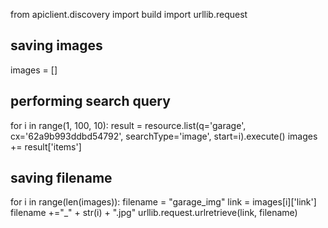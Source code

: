 from apiclient.discovery import build
import urllib.request
## saving images
images = []
## performing search query
for i in range(1, 100, 10):
    result = resource.list(q='garage', cx='62a9b993ddbd54792',
                      searchType='image', start=i).execute()
    images += result['items']
## saving filename
for i in range(len(images)):
    filename = "garage_img"
    link = images[i]['link']
    filename +="_" + str(i) + ".jpg"
    urllib.request.urlretrieve(link, filename)
